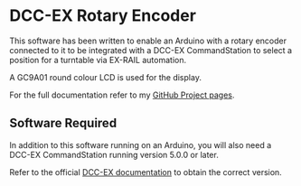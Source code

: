 # DCC-EX Rotary Encoder

This software has been written to enable an Arduino with a rotary encoder connected to it to be integrated with a DCC-EX CommandStation to select a position for a turntable via EX-RAIL automation.

A GC9A01 round colour LCD is used for the display.

For the full documentation refer to my [GitHub Project pages](https://petegsx-projects.github.io/rotary-encoder/index.html).

## Software Required

In addition to this software running on an Arduino, you will also need a DCC-EX CommandStation running version 5.0.0 or later.

Refer to the official [DCC-EX documentation](https://dcc-ex.com/download/ex-commandstation.html) to obtain the correct version.

